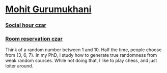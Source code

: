 # [Mohit Gurumukhani](https://www.mohitgurumukhani.com/)

### [Social hour czar](../_projects/social_hour)

### [Room reservation czar](../projects/room_reservation/)

Think of a random number between 1 and 10. Half the time, people choose from {3, 6, 7}. In my PhD, I study how to generate true randomness from weak random sources. While not doing that, I like to play chess, and just loiter around.
